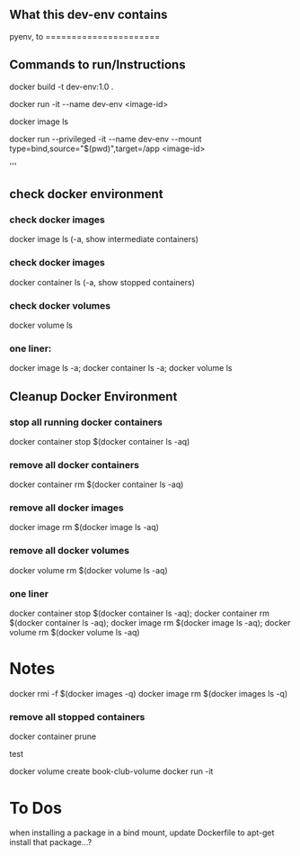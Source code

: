 ## What this dev-env contains
pyenv, to ======================


## Commands to run/Instructions

docker build -t dev-env:1.0 .

docker run -it --name dev-env \<image-id\>


docker image ls

docker run --privileged -it --name dev-env --mount type=bind,source="$(pwd)",target=/app \<image-id\>


'''

## check docker environment
### check docker images
docker image ls (-a, show intermediate containers)

### check docker images
docker container ls (-a, show stopped containers)

### check docker volumes
docker volume ls

### one liner:
docker image ls -a; docker container ls -a; docker volume ls 


## Cleanup Docker Environment
### stop all running docker containers
docker container stop $(docker container ls -aq) 

### remove all docker containers
docker container rm $(docker container ls -aq)

### remove all docker images
docker image rm $(docker image ls -aq)

### remove all docker volumes
docker volume rm $(docker volume ls -aq)

### one liner
docker container stop $(docker container ls -aq); docker container rm $(docker container ls -aq); docker image rm $(docker image ls -aq); docker volume rm $(docker volume ls -aq)










Notes
======


docker rmi -f $(docker images -q)
docker image rm $(docker images ls -q)





### remove all stopped containers
docker container prune


test


docker volume create book-club-volume
docker run -it




# To Dos

when installing a package in a bind mount, update Dockerfile to apt-get install that package...?